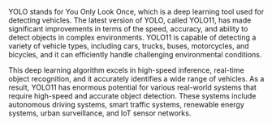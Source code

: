 YOLO stands for You Only Look Once, which is a deep learning tool used for detecting vehicles. The latest version of YOLO, called YOLO11, has made significant improvements in terms of the speed, accuracy, and ability to detect objects in complex environments. YOLO11 is capable of detecting a variety of vehicle types, including cars, trucks, buses, motorcycles, and bicycles, and it can efficiently handle challenging environmental conditions. 

This deep learning algorithm excels in high-speed inference, real-time object recognition, and it accurately identifies a wide range of vehicles. As a result, YOLO11 has enormous potential for various real-world systems that require high-speed and accurate object detection. These systems include autonomous driving systems, smart traffic systems, renewable energy systems, urban surveillance, and IoT sensor networks.